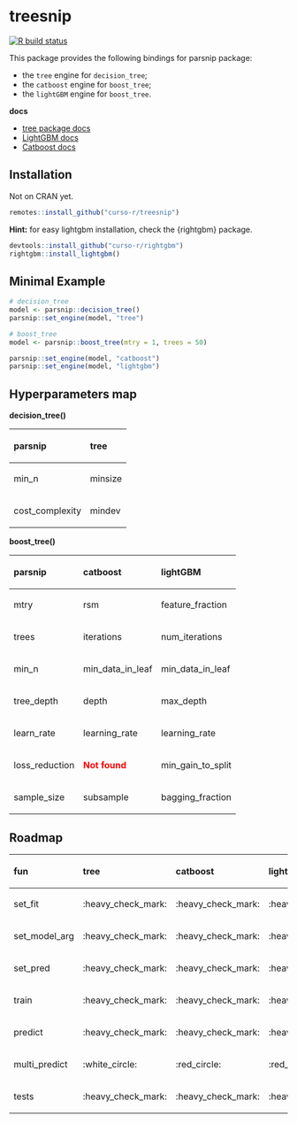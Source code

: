 
<!-- README.md is generated from README.Rmd. Please edit that file -->

# treesnip

<!-- badges: start -->

[![R build
status](https://github.com/curso-r/treesnip/workflows/R-CMD-check/badge.svg)](https://github.com/curso-r/treesnip)
<!-- badges: end -->

This package provides the following bindings for parsnip package:

  - the `tree` engine for `decision_tree`;
  - the `catboost` engine for `boost_tree`;
  - the `lightGBM` engine for `boost_tree`.

**docs**

  - [tree package
    docs](https://cran.r-project.org/web/packages/tree/tree.pdf)
  - [LightGBM docs](https://lightgbm.readthedocs.io/)
  - [Catboost docs](https://catboost.ai/docs/)

## Installation

Not on CRAN yet.

``` r
remotes::install_github("curso-r/treesnip")
```

**Hint:** for easy lightgbm installation, check the {rightgbm} package.

``` r
devtools::install_github("curso-r/rightgbm")
rightgbm::install_lightgbm()
```

## Minimal Example

``` r
# decision_tree
model <- parsnip::decision_tree()
parsnip::set_engine(model, "tree")

# boost_tree
model <- parsnip::boost_tree(mtry = 1, trees = 50)

parsnip::set_engine(model, "catboost")
parsnip::set_engine(model, "lightgbm")
```

## Hyperparameters map

**decision\_tree()**

<table>

<thead>

<tr>

<th style="text-align:left;">

parsnip

</th>

<th style="text-align:left;">

tree

</th>

</tr>

</thead>

<tbody>

<tr>

<td style="text-align:left;">

min\_n

</td>

<td style="text-align:left;">

minsize

</td>

</tr>

<tr>

<td style="text-align:left;">

cost\_complexity

</td>

<td style="text-align:left;">

mindev

</td>

</tr>

</tbody>

</table>

**boost\_tree()**

<table>

<thead>

<tr>

<th style="text-align:left;">

parsnip

</th>

<th style="text-align:left;">

catboost

</th>

<th style="text-align:left;">

lightGBM

</th>

</tr>

</thead>

<tbody>

<tr>

<td style="text-align:left;">

mtry

</td>

<td style="text-align:left;">

rsm

</td>

<td style="text-align:left;">

feature\_fraction

</td>

</tr>

<tr>

<td style="text-align:left;">

trees

</td>

<td style="text-align:left;">

iterations

</td>

<td style="text-align:left;">

num\_iterations

</td>

</tr>

<tr>

<td style="text-align:left;">

min\_n

</td>

<td style="text-align:left;">

min\_data\_in\_leaf

</td>

<td style="text-align:left;">

min\_data\_in\_leaf

</td>

</tr>

<tr>

<td style="text-align:left;">

tree\_depth

</td>

<td style="text-align:left;">

depth

</td>

<td style="text-align:left;">

max\_depth

</td>

</tr>

<tr>

<td style="text-align:left;">

learn\_rate

</td>

<td style="text-align:left;">

learning\_rate

</td>

<td style="text-align:left;">

learning\_rate

</td>

</tr>

<tr>

<td style="text-align:left;">

loss\_reduction

</td>

<td style="text-align:left;">

<span style=" font-weight: bold;    color: red !important;">Not
found</span>

</td>

<td style="text-align:left;">

min\_gain\_to\_split

</td>

</tr>

<tr>

<td style="text-align:left;">

sample\_size

</td>

<td style="text-align:left;">

subsample

</td>

<td style="text-align:left;">

bagging\_fraction

</td>

</tr>

</tbody>

</table>

## Roadmap

<table>

<thead>

<tr>

<th style="text-align:left;">

fun

</th>

<th style="text-align:left;">

tree

</th>

<th style="text-align:left;">

catboost

</th>

<th style="text-align:left;">

lightGBM

</th>

</tr>

</thead>

<tbody>

<tr>

<td style="text-align:left;">

set\_fit

</td>

<td style="text-align:left;">

:heavy\_check\_mark:

</td>

<td style="text-align:left;">

:heavy\_check\_mark:

</td>

<td style="text-align:left;">

:heavy\_check\_mark:

</td>

</tr>

<tr>

<td style="text-align:left;">

set\_model\_arg

</td>

<td style="text-align:left;">

:heavy\_check\_mark:

</td>

<td style="text-align:left;">

:heavy\_check\_mark:

</td>

<td style="text-align:left;">

:heavy\_check\_mark:

</td>

</tr>

<tr>

<td style="text-align:left;">

set\_pred

</td>

<td style="text-align:left;">

:heavy\_check\_mark:

</td>

<td style="text-align:left;">

:heavy\_check\_mark:

</td>

<td style="text-align:left;">

:heavy\_check\_mark:

</td>

</tr>

<tr>

<td style="text-align:left;">

train

</td>

<td style="text-align:left;">

:heavy\_check\_mark:

</td>

<td style="text-align:left;">

:heavy\_check\_mark:

</td>

<td style="text-align:left;">

:heavy\_check\_mark:

</td>

</tr>

<tr>

<td style="text-align:left;">

predict

</td>

<td style="text-align:left;">

:heavy\_check\_mark:

</td>

<td style="text-align:left;">

:heavy\_check\_mark:

</td>

<td style="text-align:left;">

:heavy\_check\_mark:

</td>

</tr>

<tr>

<td style="text-align:left;">

multi\_predict

</td>

<td style="text-align:left;">

:white\_circle:

</td>

<td style="text-align:left;">

:red\_circle:

</td>

<td style="text-align:left;">

:red\_circle:

</td>

</tr>

<tr>

<td style="text-align:left;">

tests

</td>

<td style="text-align:left;">

:heavy\_check\_mark:

</td>

<td style="text-align:left;">

:heavy\_check\_mark:

</td>

<td style="text-align:left;">

:heavy\_check\_mark:

</td>

</tr>

</tbody>

</table>
